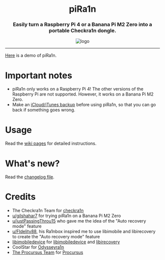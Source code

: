 <h1 align="center">piRa1n</h1>
<h3 align="center">Easily turn a Raspberry Pi 4 or a Banana Pi M2 Zero into a portable Checkra1n dongle.</h3>
<p align="center"><img src="https://gist.githubusercontent.com/raspberryenvoie/9266a96148dd3ae0266a3bbe39b9c4f0/raw/eaad7fc642b830cf6fee044727c8b8b907f1b2a2/piRa1n_logo.png" alt="logo"></p>

---------

[Here](https://youtu.be/lqGb8SG-VII) is a demo of piRa1n.

# Important notes
- piRa1n only works on a Raspberry Pi 4! The other versions of the Raspberry Pi are not supported. However, it works on a Banana Pi M2 Zero.
- Make an [iCloud/iTunes backup](https://support.apple.com/en-us/HT203977) before using piRa1n, so that you can go back if something goes wrong.

# Usage
Read the [wiki pages](https://github.com/raspberryenvoie/piRa1n/wiki) for detailed instructions.

# What's new?
Read the [changelog file](https://github.com/raspberryenvoie/piRa1n/blob/master/CHANGELOG.md).

# Credits
- The Checkra1n Team for [checkra1n](https://checkra.in)
- [u/gilshahar7](https://www.reddit.com/user/gilshahar7/) for trying piRa1n on a Banana Pi M2 Zero
- [u/justPassingThrou15](https://www.reddit.com/user/justPassingThrou15/) who gave me the idea of the "Auto recovery mode" feature
- [u/FIdelity88](https://www.reddit.com/user/FIdelity88), his Ra1nbox inspired me to use libimobile and libirecovery to create the "Auto recovery mode" feature
- [libimobiledevice](https://github.com/libimobiledevice/) for [libimobiledevice](https://github.com/libimobiledevice/libimobiledevice) and [libirecovery](https://github.com/libimobiledevice/libirecovery)
- CoolStar for [Odysseyra1n](https://github.com/coolstar/Odyssey-bootstrap)
- [The Procursus Team](https://github.com/ProcursusTeam/) for [Procursus](https://github.com/ProcursusTeam/Procursus)
